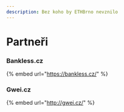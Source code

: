 ```yaml
---
description: Bez koho by ETHBrno nevznilo
---
```


# Partneři

### Bankless.cz

{% embed url="https://bankless.cz/" %}

### Gwei.cz

{% embed url="http://gwei.cz/" %}

